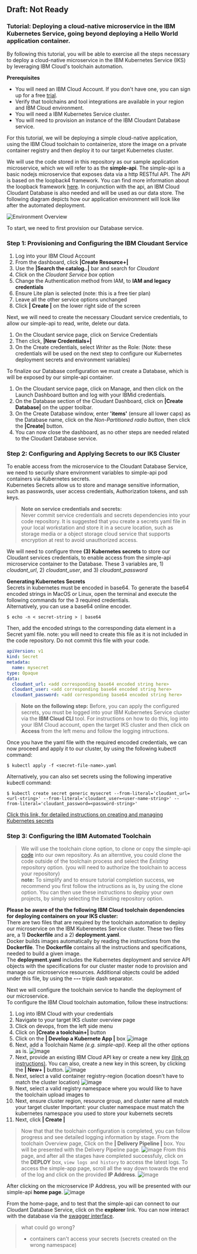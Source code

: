 ## Draft: Not Ready

### Tutorial: Deploying a cloud-native microservice in the IBM Kubernetes Service, going beyond deploying a Hello World application container.

By following this tutorial, you will be able to exercise all the steps necessary to deploy a cloud-native microservice in the IBM Kubernetes Service (IKS) by leveraging IBM Cloud's toolchain automation.

**Prerequisites**
* You will need an IBM Cloud Account. If you don't have one, you can sign up for a free [trial](https://cloud.ibm.com/).
* Verify that toolchains and tool integrations are available in your region and IBM Cloud environment.
* You will need a IBM Kubernetes Service cluster.
* You will need to provision an instance of the IBM Cloudant Database service.

For this tutorial, we will be deploying a simple cloud-native application, using the IBM Cloud toolchain to containerize, store the image on a private container registry and then deploy it to our target Kubernetes cluster.

We will use the code stored in this repository as our sample application microservice, which we will refer to as the **simple-api**.
The simple-api is a basic nodejs microservice that exposes data via a http RESTful API. The API is based on the loopback4 framework. You can find more information about the loopback framework [here](https://loopback.io/). In conjunction with the api, an IBM Cloud Cloudant Database is also needed and will be used as our data store.
The following diagram depicts how our application environment will look like after the automated deployment.

![Environment Overview](./images/env-overview.png)


To start, we need to first provision our Database service.

### Step 1: Provisioning and Configuring the IBM Cloudant Service
1. Log into your IBM Cloud Account
1. From the dashboard, click **|Create Resource+|**
1. Use the **|Search the catalog..|** bar and search for *Cloudant*
1. Click on the *Cloudant Service box* option
1. Change the Authentication method from IAM, to **IAM and legacy credentials**
1. Ensure Lite plan is selected (note: this is a free tier plan)
1. Leave all the other service options unchanged
1. Click **| Create |** on the lower right side of the screen

Next, we will need to create the necessary Cloudant service credentials, to allow our simple-api to read, write, delete our data.
1. On the Cloudant service page, click on Service Credentials
1. Then click, **|New Credentials+|**
1. On the Create credentials, select *Writer* as the Role: (Note: these credentials will be used on the next step to configure our Kubernetes deployment secrets and environment variables)

To finalize our Database configuration we must create a Database, which is will be exposed by our simple-api container.
1. On the Cloudant service page, click on Manage, and then click on the Launch Dashboard button and log with your IBMid credentials.
1. On the Database section of the Cloudant Dashboard, click on **|Create Database|** on the upper toolbar.
1. On the Create Database window, enter **'items'** (ensure all lower caps) as the Database name, click on the *Non-Partitioned radio button*, then click the **|Create|** button.
1. You can now close the dashboard, as no other steps are needed related to the Cloudant Database service.

### Step 2: Configuring and Applying Secrets to our IKS Cluster
To enable access from the microservice to the Cloudant Database Service, we need to securily share environment variables to simple-api pod containers via Kubernetes secrets.<br>
Kubernetes Secrets allow us to store and manage sensitive information, such as passwords, user access credentials, Authorization tokens, and ssh keys.

> **Note on service credentials and secrets:**<br>
> Never commit service credentials and secrets dependencies into your code repository. It is suggested that you create a secrets yaml file in your local workstation and store it in a secure location, such as storage media or a object storage cloud service that supports encryption at rest to avoid unauthorized access.

We will need to configure three **(3) Kubernetes secrets** to store our Cloudant services credentials, to enable access from the simple-api microservice container to the Database. These 3 variables are, 1) *cloudant_url*, 2) *cloudant_user*, and 3) *cloudant_password*

**Generating Kubernetes Secrets**<br>
Secrets in kubernetes must be encoded in base64. To generate the base64 encoded strings in MacOS or Linux, open the terminal and execute the following commands for the 3 required credentials.<br> Alternatively, you can use a base64 online encoder.
```shell
$ echo -n < secret-string > | base64
```
Then, add the encoded strings to the corresponding data element in a Secret yaml file. note: you will need to create this file as it is not included in the code repository. Do not commit this file with your code.

```yml
apiVersion: v1
kind: Secret
metadata:
  name: mysecret
type: Opaque
data:
  cloudant_url: <add corresponding base64 encoded string here>
  cloudant_user: <add corresponding base64 encoded string here>
  cloudant_password: <add corresponding base64 encoded string here>
```
> **Note on the following step:** Before, you can apply the configured secrets, you must be logged into your IBM Kubernetes Service cluster via the **IBM Cloud CLI** tool. For instructions on how to do this, log into your IBM Cloud account, open the target IKS cluster and then click on **Access** from the left menu and follow the logging intructions.

Once you have the yaml file with the required encoded credentials, we can now proceed and apply it to our cluster, by using the following kubectl command:<br>
```shell
$ kubectl apply -f <secret-file-name>.yaml
```
Alternatively, you can also set secrets using the following imperative kubectl command:<br>
```shell
$ kubectl create secret generic mysecret --from-literal='cloudant_url=<url-string>' --from-literal='cloudant_user=<user-name-string>' --from-literal='cloudant_password=<password-string>'
```

[Click this link, for detailed instructions on creating and managing Kubernetes secrets](https://kubernetes.io/docs/tasks/inject-data-application/distribute-credentials-secure/)

### Step 3: Configuring the IBM Automated Toolchain
> We will use the toolchain clone option, to clone or copy the simple-api [code](https://github.com/jirau/simple-api.git)  into our own repository. As an alterntive, you could clone the code outside of the toolchain process and select the *Existing* repository option. (you will need to authorize the toolchain to access your repository)<br>
> **note:** To simplify and to ensure tutorial completion success, we recommend you first follow the intructions as is, by using the clone option. You can then use these instructions to deploy your own projects, by simply selecting the Existing repository option.

**Please be aware of the the following IBM Cloud toolchain dependencies for deploying containers on your IKS cluster:**<br>
There are two files that are required by the toolchain automation to deploy our microservice on the IBM Kuberenetes Service cluster. These two files are, a 1) **Dockerfile** and a 2) **deployment.yaml**. <br>
Docker builds images automatically by reading the instructions from the **Dockerfile**. The **Dockerfile** contains all the instructions and specifications, needed to build a given image.<br>
The **deployment.yaml** includes the Kubernetes deployment and service API objects with the specifications for our cluster master node to provision and manage our microservice resources. Additional objects could be added under this file, by using the **---** triple dash separator.


Next we will configure the toolchain service to handle the deployment of our microservice.<br>
To configure the IBM Cloud toolchain automation, follow these instructions:
1. Log into IBM Cloud with your credentials
1. Navigate to your target IKS cluster overview page
1. Click on devops, from the left side menu
1. Click on **|Create a toolchain+|** button
1. Click on the **|  Develop a Kubernete App  |** box
![image](./images/pick-a-template.png)
1. Next, add a Toolchain Name *(e.g. simple-api)*. Keep all the other options as is.
![image](./images/toolchain-config1.png)
1. Next, provide an existing IBM Cloud API key or create a new key [(link on instructions)](https://cloud.ibm.com/docs/account?topic=account-userapikey). You can also, create a new key in this screen, by clicking the **| New+ |** button.
![image](./images/toolchain-config2.png)
1. Next, select a valid container registry-region (location doesn't have to match the cluster location)
![image](./images/toolchain-config3.png)
1. Next, select a valid registry namespace where you would like to have the toolchain upload images to
1. Next, ensure cluster region, resource group, and cluster name all match your target cluster
Important: your cluster namespace must match the kubernetes namespace you used to store your kubernets secrets
1. Next, click **| Create |**

> Now that that the toolchain configuration is completed, you can follow progress and see detailed logging information by stage. From the toolchain Overview page, Click on the **|  Delivery Pipeline  |** box. You will be presented with the Delivery Pipeline page.
>![image](./images/toolchain-progress.png)
> From this page, and after all the stages have completed successfuly, click on the **DEPLOY** box, `view logs and history` to access the latest logs. To access the simple-app page, scroll all the way down towards the end of the log and click on the provided **IP Address**.
>![image](./images/container-address.png)

After clicking on the microservice IP Address, you will be presented with our simple-api **home page**.
![image](./images/loopback-screen.png)

From the home-page, and to test that the simple-api can connect to our Cloudant Database Service, click on the **explorer** link. You can now interact with the database via the [swagger interface](https://swagger.io/tools/swagger-ui/).


> what could go wrong?
> * containers can't access your secrets (secrets created on the wrong namespace)



